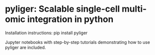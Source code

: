 # pyliger: Scalable single-cell multi-omic integration in python

Installation instructions: pip install pyliger

Jupyter notebooks with step-by-step tutorials demonstrating how to use pyliger are included.

